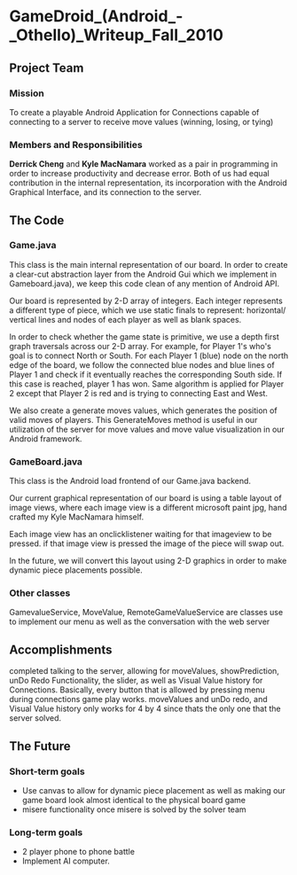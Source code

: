 GameDroid\_(Android\_-\_Othello)\_Writeup\_Fall\_2010
=====================================================

Project Team
------------

### Mission

To create a playable Android Application for Connections capable of connecting to a server to receive move values (winning, losing, or tying)

### Members and Responsibilities

**Derrick Cheng** and **Kyle MacNamara** worked as a pair in programming in order to increase productivity and decrease error. Both of us had equal contribution in the internal representation, its incorporation with the Android Graphical Interface, and its connection to the server.

The Code
--------

### Game.java

This class is the main internal representation of our board. In order to create a clear-cut abstraction layer from the Android Gui which we implement in Gameboard.java), we keep this code clean of any mention of Android API.

Our board is represented by 2-D array of integers. Each integer represents a different type of piece, which we use static finals to represent: horizontal/ vertical lines and nodes of each player as well as blank spaces.

In order to check whether the game state is primitive, we use a depth first graph traversals across our 2-D array. For example, for Player 1's who's goal is to connect North or South. For each Player 1 (blue) node on the north edge of the board, we follow the connected blue nodes and blue lines of Player 1 and check if it eventually reaches the corresponding South side. If this case is reached, player 1 has won. Same algorithm is applied for Player 2 except that Player 2 is red and is trying to connecting East and West.

We also create a generate moves values, which generates the position of valid moves of players. This GenerateMoves method is useful in our utilization of the server for move values and move value visualization in our Android framework.

### GameBoard.java

This class is the Android load frontend of our Game.java backend.

Our current graphical representation of our board is using a table layout of image views, where each image view is a different microsoft paint jpg, hand crafted my Kyle MacNamara himself.

Each image view has an onclicklistener waiting for that imageview to be pressed. if that image view is pressed the image of the piece will swap out.

In the future, we will convert this layout using 2-D graphics in order to make dynamic piece placements possible.

### Other classes

GamevalueService, MoveValue, RemoteGameValueService are classes use to implement our menu as well as the conversation with the web server

Accomplishments
---------------

completed talking to the server, allowing for moveValues, showPrediction, unDo Redo Functionality, the slider, as well as Visual Value history for Connections. Basically, every button that is allowed by pressing menu during connections game play works. moveValues and unDo redo, and Visual Value history only works for 4 by 4 since thats the only one that the server solved.

The Future
----------

### Short-term goals

-   Use canvas to allow for dynamic piece placement as well as making our game board look almost identical to the physical board game
-   misere functionality once misere is solved by the solver team

### Long-term goals

-   2 player phone to phone battle
-   Implement AI computer.


